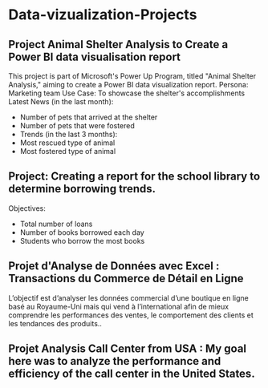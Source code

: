 # Data-vizualization-Projects

## Project Animal Shelter Analysis to Create a Power BI data visualisation report  
This project is part of Microsoft's Power Up Program, titled "Animal Shelter Analysis," aiming to create a Power BI data visualization report.
  Persona: Marketing team
  Use Case: To showcase the shelter's accomplishments
  Latest News (in the last month):
  - Number of pets that arrived at the shelter
  - Number of pets that were fostered
  - Trends (in the last 3 months):
  - Most rescued type of animal
  - Most fostered type of animal
    
## Project: Creating a report for the school library to determine borrowing trends.
Objectives:
  - Total number of loans
  - Number of books borrowed each day
  - Students who borrow the most books

## Projet d'Analyse de Données avec Excel : Transactions du Commerce de Détail en Ligne
L’objectif est d’analyser les données commercial d’une boutique en ligne basé au Royaume-Uni mais qui vend à l’international 
afin de mieux comprendre les performances des ventes, le comportement des clients et les tendances des produits..

## Projet Analysis Call Center from USA : My goal here was to analyze the performance and efficiency of the call center in the United States.
    
